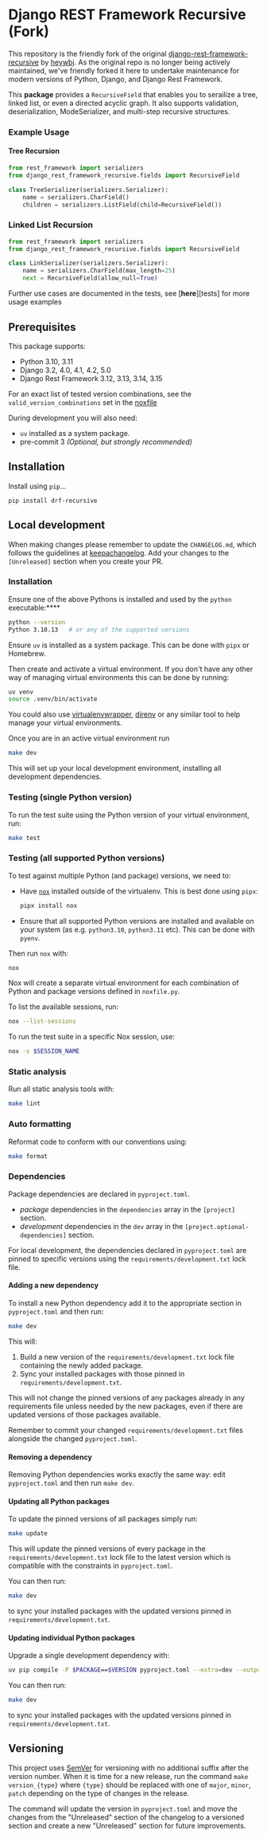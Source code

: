 # Django REST Framework Recursive (Fork)

This repository is the friendly fork of the original [django-rest-framework-recursive](https://github.com/heywbj/django-rest-framework-recursive) by [heywbj](https://github.com/heywbj). As the original repo is no longer being actively maintained, we've friendly forked it here to undertake maintenance for modern versions of Python, Django, and Django Rest Framework.

This **package** provides a `RecursiveField` that enables you to serailize a tree, linked list, or even a directed acyclic graph. It also supports validation, deserialization, ModeSerializer, and multi-step recursive structures.

### Example Usage

#### Tree Recursion

```python
from rest_framework import serializers
from django_rest_framework_recursive.fields import RecursiveField

class TreeSerializer(serializers.Serializer):
    name = serializers.CharField()
    children = serializers.ListField(child=RecursiveField())
```

### Linked List Recursion
```python
from rest_framework import serializers
from django_rest_framework_recursive.fields import RecursiveField

class LinkSerializer(serializers.Serializer):
    name = serializers.CharField(max_length=25)
    next = RecursiveField(allow_null=True)
```

Further use cases are documented in the tests, see [**here**][tests] for more usage examples


## Prerequisites

This package supports:

- Python 3.10, 3.11
- Django 3.2, 4.0, 4.1, 4.2, 5.0
- Django Rest Framework 3.12, 3.13, 3.14, 3.15

For an exact list of tested version combinations, see the `valid_version_combinations` set in the [noxfile](./noxfile.py)

During development you will also need:

- `uv` installed as a system package.
- pre-commit 3 _(Optional, but strongly recommended)_

## Installation

Install using `pip`...

```
pip install drf-recursive
```

## Local development

When making changes please remember to update the `CHANGELOG.md`, which follows the guidelines at
[keepachangelog]. Add your changes to the `[Unreleased]` section when you create your PR.

[keepachangelog]: https://keepachangelog.com/

### Installation

Ensure one of the above Pythons is installed and used by the `python` executable:****

```sh
python --version
Python 3.10.13   # or any of the supported versions
```

Ensure `uv` is installed as a system package. This can be done with `pipx` or Homebrew.

Then create and activate a virtual environment. If you don't have any other way of managing virtual
environments this can be done by running:

```sh
uv venv
source .venv/bin/activate
```

You could also use [virtualenvwrapper], [direnv] or any similar tool to help manage your virtual
environments.

Once you are in an active virtual environment run

```sh
make dev
```

This will set up your local development environment, installing all development dependencies.

[virtualenvwrapper]: https://virtualenvwrapper.readthedocs.io/
[direnv]: https://direnv.net

### Testing (single Python version)

To run the test suite using the Python version of your virtual environment, run:

```sh
make test
```

### Testing (all supported Python versions)

To test against multiple Python (and package) versions, we need to:

- Have [`nox`][nox] installed outside of the virtualenv. This is best done using `pipx`:

  ```sh
  pipx install nox
  ```

- Ensure that all supported Python versions are installed and available on your system (as e.g.
  `python3.10`, `python3.11` etc). This can be done with `pyenv`.

Then run `nox` with:

```sh
nox
```

Nox will create a separate virtual environment for each combination of Python and package versions
defined in `noxfile.py`.

To list the available sessions, run:

```sh
nox --list-sessions
```

To run the test suite in a specific Nox session, use:

```sh
nox -s $SESSION_NAME
```

[nox]: https://nox.thea.codes/en/stable/

### Static analysis

Run all static analysis tools with:

```sh
make lint
```

### Auto formatting

Reformat code to conform with our conventions using:

```sh
make format
```

### Dependencies

Package dependencies are declared in `pyproject.toml`.

- _package_ dependencies in the `dependencies` array in the `[project]` section.
- _development_ dependencies in the `dev` array in the `[project.optional-dependencies]` section.

For local development, the dependencies declared in `pyproject.toml` are pinned to specific
versions using the `requirements/development.txt` lock file.

#### Adding a new dependency

To install a new Python dependency add it to the appropriate section in `pyproject.toml` and then
run:

```sh
make dev
```

This will:

1. Build a new version of the `requirements/development.txt` lock file containing the newly added
   package.
2. Sync your installed packages with those pinned in `requirements/development.txt`.

This will not change the pinned versions of any packages already in any requirements file unless
needed by the new packages, even if there are updated versions of those packages available.

Remember to commit your changed `requirements/development.txt` files alongside the changed
`pyproject.toml`.

#### Removing a dependency

Removing Python dependencies works exactly the same way: edit `pyproject.toml` and then run
`make dev`.

#### Updating all Python packages

To update the pinned versions of all packages simply run:

```sh
make update
```

This will update the pinned versions of every package in the `requirements/development.txt` lock
file to the latest version which is compatible with the constraints in `pyproject.toml`.

You can then run:

```sh
make dev
```

to sync your installed packages with the updated versions pinned in `requirements/development.txt`.

#### Updating individual Python packages

Upgrade a single development dependency with:

```sh
uv pip compile -P $PACKAGE==$VERSION pyproject.toml --extra=dev --output-file=requirements/development.txt
```

You can then run:

```sh
make dev
```

to sync your installed packages with the updated versions pinned in `requirements/development.txt`.

## Versioning

This project uses [SemVer] for versioning with no additional suffix after the version number. When
it is time for a new release, run the command `make version_{type}` where `{type}` should be
replaced with one of `major`, `minor`, `patch` depending on the type of changes in the release.

The command will update the version in `pyproject.toml` and move the changes from the "Unreleased"
section of the changelog to a versioned section and create a new "Unreleased" section for future
improvements.

[semver]: https://semver.org/
